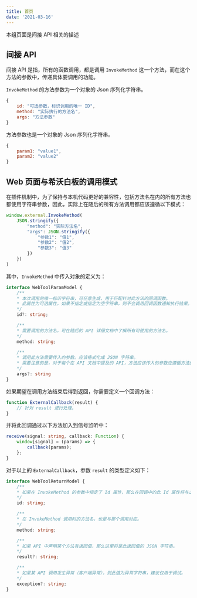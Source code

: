 ```yaml
---
title: 首页
date: '2021-03-16'
---
```


本组页面是间接 API 相关的描述

## 间接 API

间接 API 是指，所有的函数调用，都是调用 `InvokeMethod` 这一个方法，而在这个方法的参数中，传递具体要调用的功能。

`InvokeMethod` 的方法参数为一个对象的 Json 序列化字符串。

```js
{
    id: "可选参数，标识调用的唯一 ID",
    method: "实际执行的方法名",
    args: "方法参数"
}
```

方法参数也是一个对象的 Json 序列化字符串。

```js
{
    param1: "value1",
    param2: "value2"
}
```

## Web 页面与希沃白板的调用模式

在插件机制中，为了保持与本机代码更好的兼容性，包括方法名在内的所有方法也都使用字符串参数，因此，实际上在随后的所有方法调用都应该遵循以下模式：

```js
window.external.InvokeMethod(
    JSON.stringify({
        "method": "实际方法名",
        "args": JSON.stringify({
            "参数1": "值1",
            "参数2": "值2",
            "参数3": "值3"
        })
    })
)
```

其中，`InvokeMethod` 中传入对象的定义为：

```ts
interface WebToolParamModel {
    /**
    * 本次调用的唯一标识字符串，可任意生成，用于匹配针对此方法的回调函数。
    * 此属性为可选属性，如果不指定或指定为空字符串，则不会调用回调函数通知执行结果。
    */
    id?: string;

    /**
    * 需要调用的方法名，可在随后的 API 详细文档中了解所有可使用的方法名。
    */
    method: string;

    /**
    * 调用此方法需要传入的参数。应该格式化成 JSON 字符串。
    * 需要注意的是，对于每个在 API 文档中提及的 API，方法应该传入的参数应遵循方法的参数定义，但最终必须在此格式化为 JSON 字符串。
    */
    args?: string
}
```

如果期望在调用方法结束后得到返回，你需要定义一个回调方法：

```ts
function ExternalCallback(result) {
    // 针对 result 进行处理。
}
```

并将此回调通过以下方法加入到信号监听中：

```ts
receive(signal: string, callback: Function) {
    window[signal] = (params) => {
        callback(params);
    };
}
```

对于以上的 `ExternalCallback`，参数 `result` 的类型定义如下：

```ts
interface WebToolReturnModel {
    /**
    * 如果在 InvokeMethod 的参数中指定了 Id 属性，那么在回调中的此 Id 属性将与之对应，表示这是针对那个特定调用的回调。
    */
    id: string;

    /**
    * 在 InvokeMethod 调用时的方法名，也是与那个调用对应。
    */
    method: string;

    /**
    * 如果 API 中声明某个方法有返回值，那么这里将是此返回值的 JSON 字符串。
    */
    result?: string;

    /**
    * 如果某 API 调用发生异常（客户端异常），则此值为异常字符串，建议仅用于调试。
    */
    exception?: string;
}
```

